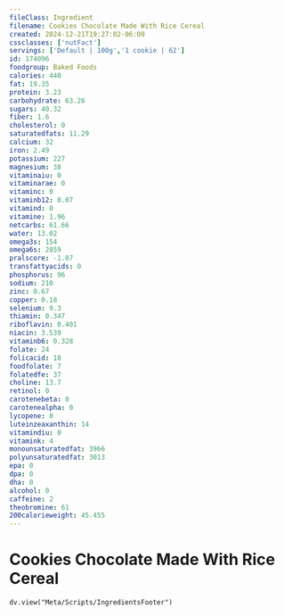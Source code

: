 ```yaml
---
fileClass: Ingredient
filename: Cookies Chocolate Made With Rice Cereal
created: 2024-12-21T19:27:02-06:00
cssclasses: ['nutFact']
servings: ['Default | 100g','1 cookie | 62']
id: 174096
foodgroup: Baked Foods
calories: 440
fat: 19.35
protein: 3.23
carbohydrate: 63.26
sugars: 40.32
fiber: 1.6
cholesterol: 0
saturatedfats: 11.29
calcium: 32
iron: 2.49
potassium: 227
magnesium: 38
vitaminaiu: 0
vitaminarae: 0
vitaminc: 0
vitaminb12: 0.07
vitamind: 0
vitamine: 1.96
netcarbs: 61.66
water: 13.02
omega3s: 154
omega6s: 2859
pralscore: -1.07
transfattyacids: 0
phosphorus: 96
sodium: 210
zinc: 0.67
copper: 0.18
selenium: 9.3
thiamin: 0.347
riboflavin: 0.401
niacin: 3.539
vitaminb6: 0.328
folate: 24
folicacid: 18
foodfolate: 7
folatedfe: 37
choline: 13.7
retinol: 0
carotenebeta: 0
carotenealpha: 0
lycopene: 0
luteinzeaxanthin: 14
vitamindiu: 0
vitamink: 4
monounsaturatedfat: 3966
polyunsaturatedfat: 3013
epa: 0
dpa: 0
dha: 0
alcohol: 0
caffeine: 2
theobromine: 61
200calorieweight: 45.455
---
```


# Cookies Chocolate Made With Rice Cereal

```dataviewjs
dv.view("Meta/Scripts/IngredientsFooter")
```